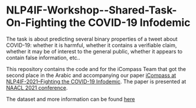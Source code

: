 # NLP4IF-Workshop--Shared-Task-On-Fighting the COVID-19 Infodemic

The task is about predicting several binary properties of a tweet about COVID-19: whether it is harmful, whether it contains a verifiable claim, whether it may be of interest to the general public, whether it appears to contain false information, etc..

This repository contains the code and for the iCompass Team that got the second place in the Arabic and  accompanying our paper [iCompass at NLP4IF-2021–Fighting the COVID-19 Infodemic](https://www.aclweb.org/anthology/2021.nlp4if-1.17.pdf).
The paper is presented at [NAACL 2021 conference](https://2021.naacl.org/).

The dataset and more information can be found [here](https://gitlab.com/NLP4IF/nlp4if-2021)

